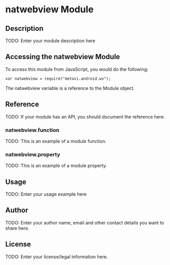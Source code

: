 # natwebview Module

## Description

TODO: Enter your module description here

## Accessing the natwebview Module

To access this module from JavaScript, you would do the following:

    var natwebview = require("metavi.android.wv");

The natwebview variable is a reference to the Module object.

## Reference

TODO: If your module has an API, you should document
the reference here.

### natwebview.function

TODO: This is an example of a module function.

### natwebview.property

TODO: This is an example of a module property.

## Usage

TODO: Enter your usage example here

## Author

TODO: Enter your author name, email and other contact
details you want to share here.

## License

TODO: Enter your license/legal information here.
